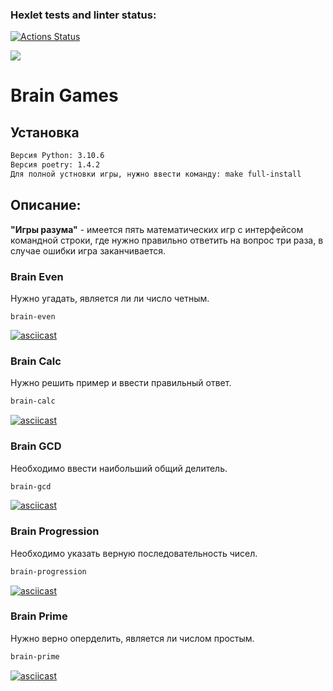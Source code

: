 ### Hexlet tests and linter status:
[![Actions Status](https://github.com/goryay/python-project-lvl1/workflows/hexlet-check/badge.svg)](https://github.com/goryay/python-project-lvl1/actions)

<a href="https://codeclimate.com/github/goryay/python-project-lvl1/maintainability"><img src="https://api.codeclimate.com/v1/badges/614a3f8511bdb84b3258/maintainability" /></a>

# Brain Games
## Установка

```bash
Версия Python: 3.10.6
Версия poetry: 1.4.2
Для полной устновки игры, нужно ввести команду: make full-install
```

## Описание:

**"Игры разума"** - имеется пять математических игр с интерфейсом командной строки, где нужно правильно ответить на вопрос три раза, в случае ошибки игра заканчивается.

### Brain Even

Нужно угадать, является ли ли число четным.
```brash
brain-even
```
[![asciicast](https://asciinema.org/a/PjtnMDM6sY4lbl9KyYC2lp4Yt.svg)](https://asciinema.org/a/PjtnMDM6sY4lbl9KyYC2lp4Yt)

### Brain Calc

Нужно решить пример и ввести правильный ответ.
```bash
brain-calc
```
[![asciicast](https://asciinema.org/a/d94nS7KOm01CMLzX2PqQTd0vq.svg)](https://asciinema.org/a/d94nS7KOm01CMLzX2PqQTd0vq)

### Brain GCD

Необходимо ввести наибольший общий делитель.
```bash
brain-gcd
```
[![asciicast](https://asciinema.org/a/VhgfEa3y91Y4oKQxiqNOb0Sdk.svg)](https://asciinema.org/a/VhgfEa3y91Y4oKQxiqNOb0Sdk)

### Brain Progression

Необходимо указать верную последовательность чисел.
```bash
brain-progression
```
[![asciicast](https://asciinema.org/a/w9vHSZORKDmQjL0ntg1x5LqPa.svg)](https://asciinema.org/a/w9vHSZORKDmQjL0ntg1x5LqPa)

### Brain Prime

Нужно верно оперделить, является ли числом простым.
```bash
brain-prime
```
[![asciicast](https://asciinema.org/a/JFwsJh0gPjGZs8SU8oaLQHL1h.svg)](https://asciinema.org/a/JFwsJh0gPjGZs8SU8oaLQHL1h)
